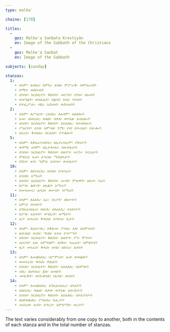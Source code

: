 ```yaml
---
type: malkəʾ

chaine: [170]

titles:
  -
    gez: Malkəʾa Sanbata Krəstiyān
    en: Image of the Sabbath of the Christians
  -
    gez: Malkəʾa Sanbat
    en: Image of the Sabbath

subjects: [sunday]

stanzas:
  1:
    - ሰላም፡ ለዝክረ፡ ስምኪ፡ ጸዳለ፡ ምሥራቅ፡ ወምዕራብ፨
    - ሰሜን፡ ወደቡብ፨
    - ሰንበተ፡ ክርስቲያን፡ ቅድስት፡ መርዓተ፡ በግዑ፡ ለአብ፨
    - በመዓልት፡ ወበሌሊት፡ በልሳነ፡ ኵሉ፡ ንባብ፨
    - ይትፌሥሑ፡ ብኪ፡ አሕዛብ፡ ወሕዝብ፨
  2:
    - ሰላም፡ ለሥዕርተ፡ ርእስኪ፡ ለአዳም፡ ዘጸለሎ፨
    - አመ፡ አክበረኪ፡ ወልድ፡ በቃለ፡ ወንጌል፡ አብዕሎ፨
    - ሰንበተ፡ ክርስቲያን፡ ቅድስት፡ እስእለኪ፡ በተወክሎ፨
    - ሥዕርትየ፡ አንሰ፡ አምሳለ፡ ጌሚ፡ ሶበ፡ ይትረአይ፡ በቊሎ፨
    - ዕፍረተ፡ ቅብእኪ፡ በርእስየ፡ ያጥልሎ፨
  5:
    - ሰላም፡ ለቅአራንብትኪ፡ ለኢየሩሳሌም፡ ያክንታ፨
    - ቀዳሚ፡ አዳም፡ ዘኢተቀብረ፡ በውስቴታ፨
    - ሰንበተ፡ ክርስቲያን፡ ቅድስት፡ ለጽዮን፡ ሠርጐ፡ ትርሲታ፨
    - ምድርኒ፡ አመ፡ ታገብዕ፡ ማሕፀንታ፨
    - በገነተ፡ ጽጌ፡ ሢምኒ፡ አንሶሱ፡ ውስቴታ፨
  10:
    - ሰላም፡ ለከናፍርኪ፡ ዘነበበ፡ በኁባሬ፨
    - እንበለ፡ እማሬ፨
    - ሰንበተ፡ ክርስቲያን፡ ቅድስት፡ ሙዳየ፡ ምጽዋት፡ ዘቤተ፡ ኅሬ፨
    - ክሥቲ፡ ልቡናየ፡ ዘአልቦ፡ እማሬ፨
    - በመዝሙር፡ ሐዲስ፡ ወሠናይ፡ ዝማሬ፨
  11:
    - ሰላም፡ ለአፉኪ፡ አፈ፡ ነቢያት፡ ዘከሠተ፨
    - አምኃ፡ ሰንበተ፨
    - እግዚአብሔር፡ ስቡሕ፡ ዘላዕሌኪ፡ ተአኵተ፨
    - ክሥቲ፡ አእዛንየ፡ ወኅሊናየ፡ ጽሚተ፨
    - ጸጋ፡ መንፈስ፡ ቅዱስኒ፡ ጸግውኒ፡ ሊተ፨
  12:
    - ሰላም፡ ለአስናንኪ፡ በቅድመ፡ ሥላሴ፡ እለ፡ አክሞሰሳ፨
    - ለውሉደ፡ ሰብእ፡ ሣህለ፡ እንዘ፡ የኀሥሣ፨
    - ሰንበተ፡ ክርስቲያን፡ ቅድስት፡ ለጽዮን፡ ሥነ፡ ሞገሳ፨
    - አስናንየ፡ እለ፡ እምዓለም፡ ለነቅዐ፡ ኀጢአት፡ እምፅንሳ፨
    - ጸጋ፡ መንፈስ፡ ቅዱስ፡ ሀብኒ፡ ዘይሰሪ፡ አበሳ፨
  13:
    - ሰላም፡ ለመልክእኪ፡ በሥምረተ፡ አብ፡ ወወልድ፨
    - ወመንፈስ፡ ቅዱስ፡ ዋሕድ፨
    - ሰንበተ፡ ክርስቲያን፡ ቅድስት፡ እስእለኪ፡ በዐምድ፨
    - ብኪ፡ ለዘገብረ፡ ፯ቱ፡ ዘመድ፨
    - መባርቅት፡ ወነጐድጓድ፡ ነፋሳት፡ ወነድ፨
  14:
    - ሰላም፡ ለመልክእኪ፡ እግዚአብሔር፡ ዘንዕዶ፨
    - አክበረኪ፡ ወልድ፡ በቃለ፡ ወንጌል፡ አውሕዶ፨
    - ሰንበተ፡ ክርስቲያን፡ ቅድስት፡ እስእለኪ፡ በተአንግዶ፨
    - ለዘይጸልዐኪ፡ ሥላሴኪ፡ ክሒዶ፨
    - መብረቀ፡ እሳት፡ ይኅርዶ፡ እምሰማይ፡ ወሪዶ፨
---
```

The text varies considerably from one copy to another, both in the contents of each stanza and in the total number of stanzas.
